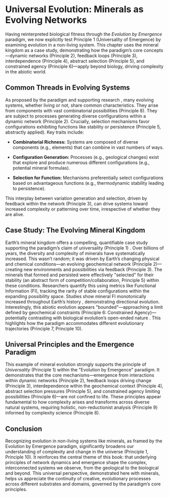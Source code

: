 # Universal Evolution: Minerals as Evolving Networks

Having reinterpreted biological fitness through the *Evolution by
Emergence* paradigm, we now explicitly test Principle 1 (Universality of
Emergence) by examining evolution in a non-living system. This chapter
uses the mineral kingdom as a case study, demonstrating how the
paradigm’s core concepts—dynamic networks (Principle 2), feedback loops
(Principle 3), interdependence (Principle 4), abstract selection
(Principle 5), and constrained agency (Principle 6)—apply beyond
biology, driving complexity in the abiotic world.

## Common Threads in Evolving Systems

As proposed by the paradigm and supporting research , many evolving
systems, whether living or not, share common characteristics. They arise
from components with vast combinatorial possibilities (Principle 8).
They are subject to processes generating diverse configurations within a
dynamic network (Principle 2). Crucially, selection mechanisms favor
configurations exhibiting functions like stability or persistence
(Principle 5, abstractly applied). Key traits include:

- **Combinatorial Richness:** Systems are composed of diverse components
  (e.g., elements) that can combine in vast numbers of ways.

- **Configuration Generation:** Processes (e.g., geological changes)
  exist that explore and produce numerous different configurations
  (e.g., potential mineral formulas).

- **Selection for Function:** Mechanisms preferentially select
  configurations based on advantageous functions (e.g., thermodynamic
  stability leading to persistence).

This interplay between variation generation and selection, driven by
feedback within the network (Principle 3), can drive systems toward
increased complexity or patterning over time, irrespective of whether
they are alive.

## Case Study: The Evolving Mineral Kingdom

Earth’s mineral kingdom offers a compelling, quantifiable case study
supporting the paradigm’s claim of universality (Principle 1) . Over
billions of years, the diversity and complexity of minerals have
systematically increased. This wasn’t random; it was driven by Earth’s
changing physical and chemical conditions—an evolving geochemical
network (Principle 2)—creating new environments and possibilities via
feedback (Principle 3). The minerals that formed and persisted were
effectively "selected" for their stability (an abstract form of
competition/collaboration, Principle 5) within these conditions.
Researchers quantify this using metrics like Functional Information
(FI), tracking the rarity of stable configurations within the expanding
possibility space. Studies show mineral FI monotonically increased
throughout Earth’s history , demonstrating directional evolution.
Interestingly, this abiotic evolution appears "bounded"—approaching a
limit defined by geochemical constraints (Principle 6: Constrained
Agency)—potentially contrasting with biological evolution’s open-ended
nature . This highlights how the paradigm accommodates different
evolutionary trajectories (Principle 7, Principle 10).

## Universal Principles and the Emergence Paradigm

This example of mineral evolution strongly supports the principle of
*Universality* (Principle 1) within the "Evolution by Emergence"
paradigm. It demonstrates that the core mechanisms—emergence from
interactions within dynamic networks (Principle 2), feedback loops
driving change (Principle 3), interdependence within the geochemical
context (Principle 4), abstract selection pressures (Principle 5), and
constrained agency limiting possibilities (Principle 6)—are not confined
to life. These principles appear fundamental to how complexity arises
and transforms across diverse natural systems, requiring holistic,
non-reductionist analysis (Principle 9) informed by complexity science
(Principle 8).

## Conclusion

Recognizing evolution in non-living systems like minerals, as framed by
the Evolution by Emergence paradigm, significantly broadens our
understanding of complexity and change in the universe (Principle 1,
Principle 10). It reinforces the central theme of this book: that
underlying principles of network dynamics and emergence shape the
complex, interconnected systems we observe, from the geological to the
biological and beyond. This universal perspective, demonstrated here
with minerals, helps us appreciate the continuity of creative,
evolutionary processes across different substrates and domains, governed
by the paradigm’s core principles.
